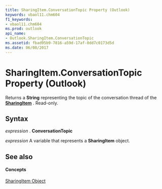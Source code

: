 ```yaml
---
title: SharingItem.ConversationTopic Property (Outlook)
keywords: vbaol11.chm604
f1_keywords:
- vbaol11.chm604
ms.prod: outlook
api_name:
- Outlook.SharingItem.ConversationTopic
ms.assetid: fbad95b9-7816-a59d-17af-0dd7c0173d5d
ms.date: 06/08/2017
---
```



# SharingItem.ConversationTopic Property (Outlook)

Returns a  **String** representing the topic of the conversation thread of the **[SharingItem](Outlook.SharingItem.md)** . Read-only.


## Syntax

 _expression_ . **ConversationTopic**

 _expression_ A variable that represents a **SharingItem** object.


## See also


#### Concepts


[SharingItem Object](Outlook.SharingItem.md)

